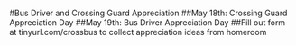 </br>
#Bus Driver and Crossing Guard Appreciation
##May 18th: Crossing Guard Appreciation Day
##May 19th: Bus Driver Appreciation Day
##Fill out form at tinyurl.com/crossbus to collect appreciation ideas from homeroom 
